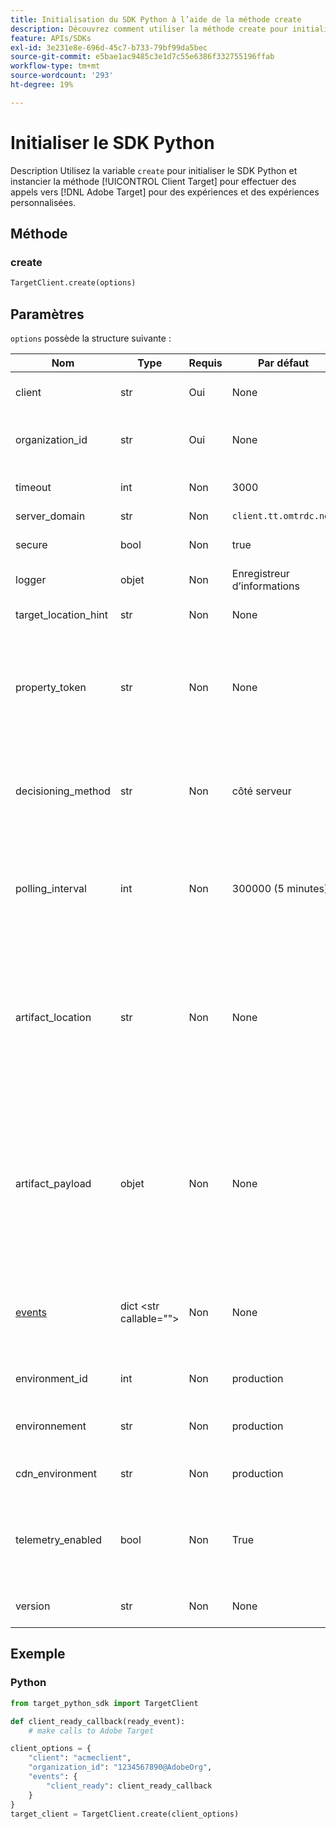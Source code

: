 ```yaml
---
title: Initialisation du SDK Python à l’aide de la méthode create
description: Découvrez comment utiliser la méthode create pour initialiser le SDK Python et instancier le [!UICONTROL TargetClient] pour effectuer des appels vers [!DNL Adobe Target] pour des expériences et des expériences personnalisées.
feature: APIs/SDKs
exl-id: 3e231e8e-696d-45c7-b733-79bf99da5bec
source-git-commit: e5bae1ac9485c3e1d7c55e6386f332755196ffab
workflow-type: tm+mt
source-wordcount: '293'
ht-degree: 19%

---
```


# Initialiser le SDK Python

Description Utilisez la variable `create` pour initialiser le SDK Python et instancier la méthode [!UICONTROL Client Target] pour effectuer des appels vers [!DNL Adobe Target] pour des expériences et des expériences personnalisées.

## Méthode

### create

```python {line-numbers="true"}
TargetClient.create(options)
```

## Paramètres

`options` possède la structure suivante :

| Nom | Type | Requis | Par défaut | Description |
| --- | --- | --- | --- | --- |
| client | str | Oui | None | [!UICONTROL Identifiant client Adobe Target] |
| organization_id | str | Oui | None | [!UICONTROL ID d’organisation Experience Cloud] |
| timeout | int | Non | 3000 | Délai d’attente exprimé en secondes |
| server_domain | str | Non | `client.tt.omtrdc.net` |  | Remplace le nom d’hôte par défaut |
| secure | bool | Non | true | Non défini pour appliquer le schéma HTTP |
| logger | objet | Non | Enregistreur d’informations |  | Remplace l’enregistreur d’informations par défaut. |
| target_location_hint | str | Non | None | [!DNL Target] indicateur de location |
| property_token | str | Non | None | [!DNL Target] Jeton de propriété. Si spécifié ici, tous les appels get_offer utiliseront cette valeur. |
| decisioning_method | str | Non | côté serveur | Détermine la méthode de prise de décision à utiliser ([on-device](/help/dev/implement/server-side/sdk-guides/on-device-decisioning/overview.md), côté serveur, hybride) |
| polling_interval | int | Non | 300000 (5 minutes) | Intervalle d’interrogation des [artefact de règle de prise de décision sur périphérique](/help/dev/implement/server-side/sdk-guides/on-device-decisioning/rule-artifact-overview.md) (en ms) |
| artifact_location | str | Non | None | Une URL complète au niveau de la variable [artefact de règle de prise de décision sur périphérique](/help/dev/implement/server-side/sdk-guides/on-device-decisioning/rule-artifact-overview.md). Permet de remplacer un emplacement déterminé en interne. |
| artifact_payload | objet | Non | None | La charge utile JSON de la variable [artefact de règle de prise de décision sur périphérique](/help/dev/implement/server-side/sdk-guides/on-device-decisioning/rule-artifact-overview.md). S’il est spécifié, il est utilisé au lieu d’en demander un à partir d’une URL. |
| [events](sdk-events.md) | dict &lt;str callable=&quot;&quot;> | Non | None | Objet facultatif avec clés de nom d’événement et valeurs de fonction de rappel |
| environment_id | int | Non | production | La variable [!DNL Target] ID d’environnement |
| environnement | str | Non | production | La variable [!DNL Target] nom de l&#39;environnement |
| cdn_environment | str | Non | production | Nom de l’environnement CDN |
| telemetry_enabled | bool | Non | True | Si la valeur est False, les données de télémétrie ne sont pas envoyées à [!DNL Adobe] |
| version | str | Non | None | Numéro de version de ce SDK |

## Exemple

### Python

```python {line-numbers="true"}
from target_python_sdk import TargetClient

def client_ready_callback(ready_event):
    # make calls to Adobe Target

client_options = {
    "client": "acmeclient",
    "organization_id": "1234567890@AdobeOrg",
    "events": {
        "client_ready": client_ready_callback
    }
}
target_client = TargetClient.create(client_options)
```

